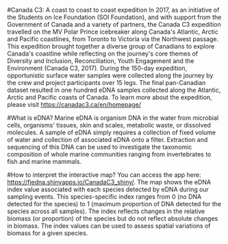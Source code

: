 #Canada C3: A coast to coast to coast expedition
In 2017, as an initiative of the Students on Ice Foundation (SOI Foundation), and with support from the Government of Canada and a variety of partners, the Canada C3 expedition travelled on the MV Polar Prince icebreaker along Canada's Atlantic, Arctic and Pacific coastlines, from Toronto to Victoria via the Northwest passage. This expedition brought together a diverse group of Canadians to explore Canada's coastline while reflecting on the journey's core themes of Diversity and Inclusion, Reconciliation, Youth Engagement and the Environment (Canada C3, 2017). During the 150-day expedition, opportunistic surface water samples were collected along the journey by the crew and project participants over 15 legs. The final pan-Canadian dataset resulted in one hundred eDNA samples collected along the Atlantic, Arctic and Pacific coasts of Canada. To learn more about the expedition, please visit https://canadac3.ca/en/homepage/

#What is eDNA?
Marine eDNA is organism DNA in the water from microbial cells, organisms' tissues, skin and scales, metabolic waste, or dissolved molecules. A sample of eDNA simply requires a collection of fixed volume of water and collection of associated eDNA onto a filter. Extraction and sequencing of this DNA can be used to investigate the taxonomic composition of whole marine communities ranging from invertebrates to fish and marine mammals.

#How to interpret the interactive map?
You can access the app here: https://fjedna.shinyapps.io/CanadaC3_shiny/. The map shows the eDNA index value associated with each species detected by eDNA during our sampling events. This species-specific index ranges from 0 (no DNA detected for the species) to 1 (maximum proportion of DNA detected for the species across all samples). The index reflects changes in the relative biomass (or proportion) of the species but do not reflect absolute changes in biomass. The index values can be used to assess spatial variations of biomass for a given species.
